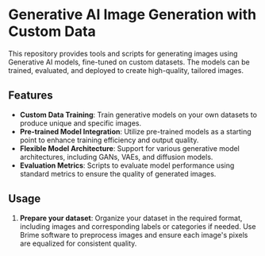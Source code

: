 # Generative AI Image Generation with Custom Data

This repository provides tools and scripts for generating images using Generative AI models, fine-tuned on custom datasets. The models can be trained, evaluated, and deployed to create high-quality, tailored images.

## Features

- **Custom Data Training**: Train generative models on your own datasets to produce unique and specific images.
- **Pre-trained Model Integration**: Utilize pre-trained models as a starting point to enhance training efficiency and output quality.
- **Flexible Model Architecture**: Support for various generative model architectures, including GANs, VAEs, and diffusion models.
- **Evaluation Metrics**: Scripts to evaluate model performance using standard metrics to ensure the quality of generated images.

## Usage

1. **Prepare your dataset**: Organize your dataset in the required format, including images and corresponding labels or categories if needed. Use Brime software to preprocess images and ensure each image's pixels are equalized for consistent quality.

